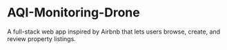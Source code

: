 # AQI-Monitoring-Drone
A full-stack web app inspired by Airbnb that lets users browse, create, and review property listings.
